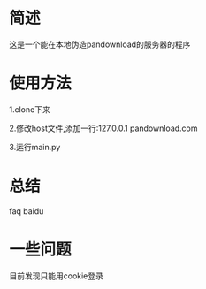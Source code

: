 # 简述
这是一个能在本地伪造pandownload的服务器的程序

# 使用方法
1.clone下来

2.修改host文件,添加一行:127.0.0.1 pandownload.com

3.运行main.py

# 总结
faq baidu

# 一些问题
目前发现只能用cookie登录
